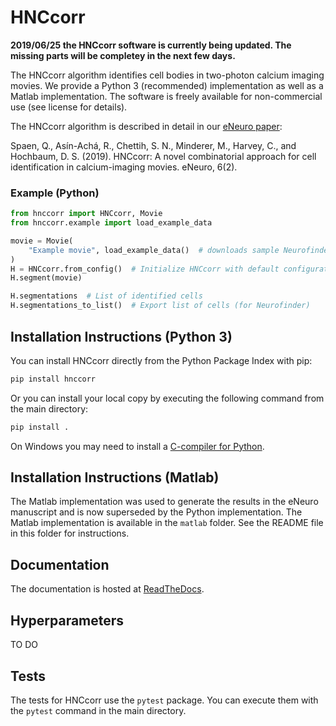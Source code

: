# HNCcorr

**2019/06/25 the HNCcorr software is currently being updated. The missing parts will be completey in the next few days.**

The HNCcorr algorithm identifies cell bodies in two-photon calcium imaging movies. We provide a Python 3 (recommended) implementation as well as a Matlab implementation. The software is freely available for non-commercial use (see license for details).

The HNCcorr algorithm is described in detail in our [eNeuro paper](http://www.eneuro.org/content/6/2/ENEURO.0304-18.2019):

Spaen, Q., Asín-Achá, R., Chettih, S. N., Minderer, M., Harvey, C., and Hochbaum, D. S. (2019). HNCcorr: A novel combinatorial approach for cell identification in calcium-imaging movies. eNeuro, 6(2).

### Example (Python)
```python
from hnccorr import HNCcorr, Movie
from hnccorr.example import load_example_data

movie = Movie(
    "Example movie", load_example_data()  # downloads sample Neurofinder dataset
)
H = HNCcorr.from_config()  # Initialize HNCcorr with default configuration
H.segment(movie)

H.segmentations  # List of identified cells
H.segmentations_to_list()  # Export list of cells (for Neurofinder)
```

## Installation Instructions (Python 3)
You can install HNCcorr directly from the Python Package Index with pip:
```bash
pip install hnccorr
```
Or you can install your local copy by executing the following command from the main directory:
```bash
pip install .
```

On Windows you may need to install a [C-compiler for Python](https://wiki.python.org/moin/WindowsCompilers).

## Installation Instructions (Matlab)
The Matlab implementation was used to generate the results in the eNeuro manuscript and is now superseded by the Python implementation. The Matlab implementation is available in the `matlab` folder. See the README file in this folder for instructions.

## Documentation
The documentation is hosted at [ReadTheDocs](https://hncccorr.readthedocs.io).

## Hyperparameters
TO DO

## Tests
The tests for HNCcorr use the `pytest` package. You can execute them with the `pytest` command in the main directory.
